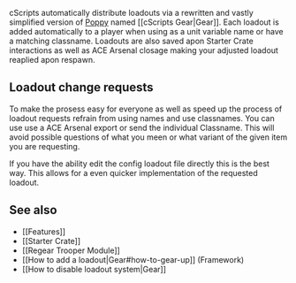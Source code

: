 cScripts automatically distribute loadouts via a rewritten and vastly simplified version of [Poppy](https://github.com/BaerMitUmlaut/Poppy/) named [[cScripts Gear|Gear]]. Each loadout is added automatically to a player when using as a unit variable name or have a matching classname. Loadouts are also saved apon Starter Crate interactions as well as ACE Arsenal closage making your adjusted loadout reaplied apon respawn.

## Loadout change requests
To make the prosess easy for everyone as well as speed up the process of loadout requests refrain from using names and use classnames. You can use use a ACE Arsenal export or send the individual Classname. This will avoid possible questions of what you meen or what variant of the given item you are requesting. 

If you have the ability edit the config loadout file directly this is the best way. This allows for a even quicker implementation of the requested loadout.

## See also
* [[Features]]
* [[Starter Crate]]
* [[Regear Trooper Module]]
* [[How to add a loadout|Gear#how-to-gear-up]] (Framework)
* [[How to disable loadout system|Gear]]
